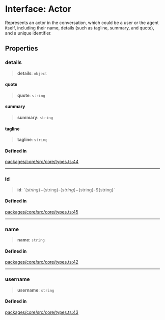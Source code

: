 # Interface: Actor

Represents an actor in the conversation, which could be a user or the agent itself, including their name, details (such as tagline, summary, and quote), and a unique identifier.

## Properties

### details

> **details**: `object`

#### quote

> **quote**: `string`

#### summary

> **summary**: `string`

#### tagline

> **tagline**: `string`

#### Defined in

[packages/core/src/core/types.ts:44](https://github.com/ai16z/eliza/blob/main/packages/core/src/core/types.ts#L44)

***

### id

> **id**: \`$\{string\}-$\{string\}-$\{string\}-$\{string\}-$\{string\}\`

#### Defined in

[packages/core/src/core/types.ts:45](https://github.com/ai16z/eliza/blob/main/packages/core/src/core/types.ts#L45)

***

### name

> **name**: `string`

#### Defined in

[packages/core/src/core/types.ts:42](https://github.com/ai16z/eliza/blob/main/packages/core/src/core/types.ts#L42)

***

### username

> **username**: `string`

#### Defined in

[packages/core/src/core/types.ts:43](https://github.com/ai16z/eliza/blob/main/packages/core/src/core/types.ts#L43)
